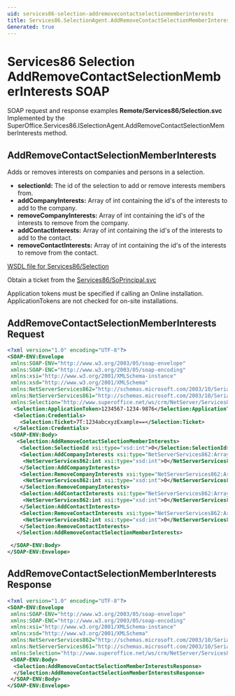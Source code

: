 ```yaml
---
uid: services86-selection-addremovecontactselectionmemberinterests
title: Services86.SelectionAgent.AddRemoveContactSelectionMemberInterests SOAP
Generated: true
---
```


# Services86 Selection AddRemoveContactSelectionMemberInterests SOAP

SOAP request and response examples **Remote/Services86/Selection.svc**
Implemented by the <see cref="M:SuperOffice.Services86.ISelectionAgent.AddRemoveContactSelectionMemberInterests">SuperOffice.Services86.ISelectionAgent.AddRemoveContactSelectionMemberInterests</see> method.

## AddRemoveContactSelectionMemberInterests

Adds or removes interests on companies and persons in a selection.

* **selectionId:** The id of the selection to add or remove interests members from.
* **addCompanyInterests:** Array of int containing the id's of the interests to add to the company.
* **removeCompanyInterests:** Array of int containing the id's of the interests to remove from the company.
* **addContactInterests:** Array of int containing the id's of the interests to add to the contact.
* **removeContactInterests:** Array of int containing the id's of the interests to remove from the contact.



[WSDL file for Services86/Selection](../Services86-Selection.md)

Obtain a ticket from the [Services86/SoPrincipal.svc](../SoPrincipal/index.md)

Application tokens must be specified if calling an Online installation. ApplicationTokens are not checked for on-site installations.

## AddRemoveContactSelectionMemberInterests Request

```xml
<?xml version="1.0" encoding="UTF-8"?>
<SOAP-ENV:Envelope
 xmlns:SOAP-ENV="http://www.w3.org/2003/05/soap-envelope"
 xmlns:SOAP-ENC="http://www.w3.org/2003/05/soap-encoding"
 xmlns:xsi="http://www.w3.org/2001/XMLSchema-instance"
 xmlns:xsd="http://www.w3.org/2001/XMLSchema"
 xmlns:NetServerServices862="http://schemas.microsoft.com/2003/10/Serialization/Arrays"
 xmlns:NetServerServices861="http://schemas.microsoft.com/2003/10/Serialization/"
 xmlns:Selection="http://www.superoffice.net/ws/crm/NetServer/Services86">
  <Selection:ApplicationToken>1234567-1234-9876</Selection:ApplicationToken>
  <Selection:Credentials>
    <Selection:Ticket>7T:1234abcxyzExample==</Selection:Ticket>
  </Selection:Credentials>
 <SOAP-ENV:Body>
   <Selection:AddRemoveContactSelectionMemberInterests>
    <Selection:SelectionId xsi:type="xsd:int">0</Selection:SelectionId>
    <Selection:AddCompanyInterests xsi:type="NetServerServices862:ArrayOfint">
     <NetServerServices862:int xsi:type="xsd:int">0</NetServerServices862:int>
    </Selection:AddCompanyInterests>
    <Selection:RemoveCompanyInterests xsi:type="NetServerServices862:ArrayOfint">
     <NetServerServices862:int xsi:type="xsd:int">0</NetServerServices862:int>
    </Selection:RemoveCompanyInterests>
    <Selection:AddContactInterests xsi:type="NetServerServices862:ArrayOfint">
     <NetServerServices862:int xsi:type="xsd:int">0</NetServerServices862:int>
    </Selection:AddContactInterests>
    <Selection:RemoveContactInterests xsi:type="NetServerServices862:ArrayOfint">
     <NetServerServices862:int xsi:type="xsd:int">0</NetServerServices862:int>
    </Selection:RemoveContactInterests>
   </Selection:AddRemoveContactSelectionMemberInterests>

 </SOAP-ENV:Body>
</SOAP-ENV:Envelope>

```


## AddRemoveContactSelectionMemberInterests Response

```xml
<?xml version="1.0" encoding="UTF-8"?>
<SOAP-ENV:Envelope
 xmlns:SOAP-ENV="http://www.w3.org/2003/05/soap-envelope"
 xmlns:SOAP-ENC="http://www.w3.org/2003/05/soap-encoding"
 xmlns:xsi="http://www.w3.org/2001/XMLSchema-instance"
 xmlns:xsd="http://www.w3.org/2001/XMLSchema"
 xmlns:NetServerServices862="http://schemas.microsoft.com/2003/10/Serialization/Arrays"
 xmlns:NetServerServices861="http://schemas.microsoft.com/2003/10/Serialization/"
 xmlns:Selection="http://www.superoffice.net/ws/crm/NetServer/Services86">
 <SOAP-ENV:Body>
  <Selection:AddRemoveContactSelectionMemberInterestsResponse>
  </Selection:AddRemoveContactSelectionMemberInterestsResponse>
 </SOAP-ENV:Body>
</SOAP-ENV:Envelope>

```

